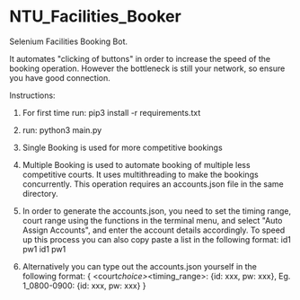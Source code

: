 # NTU_Facilities_Booker

Selenium Facilities Booking Bot.

It automates "clicking of buttons" in order to increase the speed of the booking operation. However the bottleneck is still your network, so ensure you have good connection.

Instructions:

1. For first time run: pip3 install -r requirements.txt

2. run: python3 main.py

3. Single Booking is used for more competitive bookings

4. Multiple Booking is used to automate booking of multiple less competitive courts. It uses multithreading to make the bookings concurrently. This operation requires an accounts.json file in the same directory.

5. In order to generate the accounts.json, you need to set the timing range, court range using the functions in the terminal menu, and select "Auto Assign Accounts", and enter the account details accordingly. To speed up this process you can also copy paste a list in the following format:
   id1
   pw1
   id1
   pw1
6. Alternatively you can type out the accounts.json yourself in the following format:
   {
   <court*choice>*<timing_range>: {id: xxx, pw: xxx},
   Eg. 1_0800-0900: {id: xxx, pw: xxx}
   }
